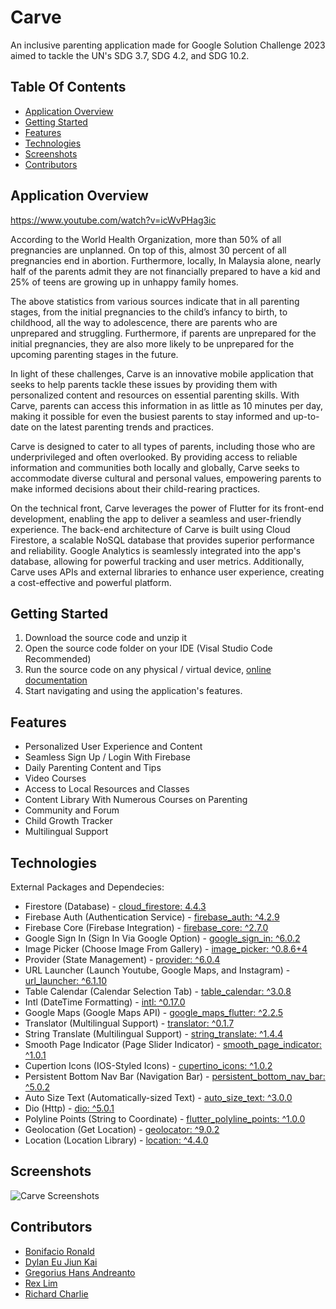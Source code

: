 # Carve

An inclusive parenting application made for Google Solution Challenge 2023 aimed to tackle the UN's SDG 3.7, SDG 4.2, and SDG 10.2.

## Table Of Contents

- [Application Overview](#application-overview)
- [Getting Started](#getting-started)
- [Features](#features)
- [Technologies](#technologies)
- [Screenshots](#screenshots)
- [Contributors](#contributors)

## Application Overview

https://www.youtube.com/watch?v=icWvPHag3ic

According to the World Health Organization, more than 50% of all pregnancies are unplanned. On top of this, almost 30 percent of all pregnancies end in abortion. Furthermore, locally, In Malaysia alone, nearly half of the parents admit they are not financially prepared to have a kid and 25% of teens are growing up in unhappy family homes.

The above statistics from various sources indicate that in all parenting stages, from the initial pregnancies to the child’s infancy to birth, to childhood, all the way to adolescence, there are parents who are unprepared and struggling. Furthermore, if parents are unprepared for the initial pregnancies, they are also more likely to be unprepared for the upcoming parenting stages in the future. 

In light of these challenges, Carve is an innovative mobile application that seeks to help parents tackle these issues by providing them with personalized content and resources on essential parenting skills. With Carve, parents can access this information in as little as 10 minutes per day, making it possible for even the busiest parents to stay informed and up-to-date on the latest parenting trends and practices.

Carve is designed to cater to all types of parents, including those who are underprivileged and often overlooked. By providing access to reliable information and communities both locally and globally, Carve seeks to accommodate diverse cultural and personal values, empowering parents to make informed decisions about their child-rearing practices.

On the technical front, Carve leverages the power of Flutter for its front-end development, enabling the app to deliver a seamless and user-friendly experience. The back-end architecture of Carve is built using Cloud Firestore, a scalable NoSQL database that provides superior performance and reliability. Google Analytics is seamlessly integrated into the app's database, allowing for powerful tracking and user metrics. Additionally, Carve uses APIs and external libraries to enhance user experience, creating a cost-effective and powerful platform.

## Getting Started

1. Download the source code and unzip it 
2. Open the source code folder on your IDE (Visal Studio Code Recommended)
3. Run the source code on any physical / virtual device, [online documentation](https://www.fluttercampus.com/tutorial/4/run-first-application/)
4. Start navigating and using the application's features.

## Features

- Personalized User Experience and Content
- Seamless Sign Up / Login With Firebase
- Daily Parenting Content and Tips
- Video Courses
- Access to Local Resources and Classes
- Content Library With Numerous Courses on Parenting
- Community and Forum
- Child Growth Tracker
- Multilingual Support

## Technologies

External Packages and Dependecies:
- Firestore (Database) - [cloud_firestore: 4.4.3](https://pub.dev/packages/cloud_firestore) 
- Firebase Auth (Authentication Service) - [firebase_auth: ^4.2.9](https://pub.dev/packages/firebase_auth)
- Firebase Core (Firebase Integration) - [firebase_core: ^2.7.0](https://pub.dev/packages/firebase_core)
- Google Sign In (Sign In Via Google Option) - [google_sign_in: ^6.0.2](https://pub.dev/packages/google_sign_in)
- Image Picker (Choose Image From Gallery) - [image_picker: ^0.8.6+4](https://pub.dev/packages/image_picker)
- Provider (State Management) - [provider: ^6.0.4](https://pub.dev/packages/provider)
- URL Launcher (Launch Youtube, Google Maps, and Instagram) - [url_launcher: ^6.1.10](https://pub.dev/packages/url_launcher)
- Table Calendar (Calendar Selection Tab) - [table_calendar: ^3.0.8](https://pub.dev/packages/table_calendar)
- Intl (DateTime Formatting) - [intl: ^0.17.0](https://pub.dev/packages/gsheets)
- Google Maps (Google Maps API) - [google_maps_flutter: ^2.2.5](https://pub.dev/packages/google_maps_flutter)
- Translator (Multilingual Support) - [translator: ^0.1.7](https://pub.dev/packages/translator)
- String Translate (Multilingual Support) - [string_translate: ^1.4.4](https://pub.dev/packages/string_translate)
- Smooth Page Indicator (Page Slider Indicator) - [smooth_page_indicator: ^1.0.1](https://pub.dev/packages/smooth_page_indicator)
- Cupertion Icons (IOS-Styled Icons) - [cupertino_icons: ^1.0.2](https://pub.dev/packages/cupertino_icons)
- Persistent Bottom Nav Bar (Navigation Bar) - [persistent_bottom_nav_bar: ^5.0.2](https://pub.dev/packages/persistent_bottom_nav_bar)
- Auto Size Text (Automatically-sized Text) - [auto_size_text: ^3.0.0](https://pub.dev/packages/auto_size_text)
- Dio (Http) - [dio: ^5.0.1](https://pub.dev/packages/dio)
- Polyline Points (String to Coordinate) - [flutter_polyline_points: ^1.0.0](https://pub.dev/packages/flutter_polyline_points)
- Geolocation (Get Location) - [geolocator: ^9.0.2](https://pub.dev/packages/geolocator)
- Location (Location Library) - [location: ^4.4.0](https://pub.dev/packages/location)

## Screenshots

![Carve Screenshots](https://user-images.githubusercontent.com/106251683/225062943-ce1ef6a7-3d79-4f42-b40b-1e87c5418f5b.png)

  
## Contributors

- [Bonifacio Ronald](https://github.com/bonifacioronald)
- [Dylan Eu Jiun Kai](https://github.com/dylan-1006)
- [Gregorius Hans Andreanto](https://github.com/ExistCode)
- [Rex Lim](https://github.com/sexxyrexxy)
- [Richard Charlie](https://github.com/CharlieCheebay)

